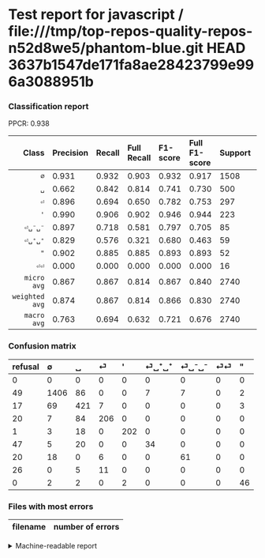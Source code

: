 # Test report for javascript / file:///tmp/top-repos-quality-repos-n52d8we5/phantom-blue.git HEAD 3637b1547de171fa8ae28423799e996a3088951b

### Classification report

PPCR: 0.938

| Class | Precision | Recall | Full Recall | F1-score | Full F1-score | Support | Full Support | PPCR |
|------:|:----------|:-------|:------------|:---------|:---------|:--------|:-------------|:-----|
| `∅` | 0.931| 0.932| 0.903| 0.932| 0.917| 1508| 1557| 0.969 |
| `␣` | 0.662| 0.842| 0.814| 0.741| 0.730| 500| 517| 0.967 |
| `⏎` | 0.896| 0.694| 0.650| 0.782| 0.753| 297| 317| 0.937 |
| `'` | 0.990| 0.906| 0.902| 0.946| 0.944| 223| 224| 0.996 |
| `⏎␣⁻␣⁻` | 0.897| 0.718| 0.581| 0.797| 0.705| 85| 105| 0.810 |
| `⏎␣⁺␣⁺` | 0.829| 0.576| 0.321| 0.680| 0.463| 59| 106| 0.557 |
| `"` | 0.902| 0.885| 0.885| 0.893| 0.893| 52| 52| 1.000 |
| `⏎⏎` | 0.000| 0.000| 0.000| 0.000| 0.000| 16| 42| 0.381 |
| `micro avg` | 0.867| 0.867| 0.814| 0.867| 0.840| 2740| 2920| 0.938 |
| `weighted avg` | 0.874| 0.867| 0.814| 0.866| 0.830| 2740| 2920| 0.938 |
| `macro avg` | 0.763| 0.694| 0.632| 0.721| 0.676| 2740| 2920| 0.938 |

### Confusion matrix

|refusal|  ∅| ␣| ⏎| '| ⏎␣⁺␣⁺| ⏎␣⁻␣⁻| ⏎⏎| "| 
|:---|:---|:---|:---|:---|:---|:---|:---|:---|
|0 |0 |0 |0 |0 |0 |0 |0 |0 |
|49 |1406 |86 |0 |0 |7 |7 |0 |2 |
|17 |69 |421 |7 |0 |0 |0 |0 |3 |
|20 |7 |84 |206 |0 |0 |0 |0 |0 |
|1 |3 |18 |0 |202 |0 |0 |0 |0 |
|47 |5 |20 |0 |0 |34 |0 |0 |0 |
|20 |18 |0 |6 |0 |0 |61 |0 |0 |
|26 |0 |5 |11 |0 |0 |0 |0 |0 |
|0 |2 |2 |0 |2 |0 |0 |0 |46 |

### Files with most errors

| filename | number of errors|
|:----:|:-----|

<details>
    <summary>Machine-readable report</summary>
```json
{
  "cl_report": {"\"": {"f1-score": 0.8932038834951457, "precision": 0.9019607843137255, "recall": 0.8846153846153846, "support": 52}, "\u0027": {"f1-score": 0.946135831381733, "precision": 0.9901960784313726, "recall": 0.905829596412556, "support": 223}, "macro avg": {"f1-score": 0.7214311345227246, "precision": 0.7634014582774551, "recall": 0.6940408328250515, "support": 2740}, "micro avg": {"f1-score": 0.8671532846715329, "precision": 0.8671532846715329, "recall": 0.8671532846715329, "support": 2740}, "weighted avg": {"f1-score": 0.8661274715735597, "precision": 0.8737276650754171, "recall": 0.8671532846715329, "support": 2740}, "\u2205": {"f1-score": 0.9317428760768721, "precision": 0.9311258278145695, "recall": 0.9323607427055703, "support": 1508}, "\u23ce": {"f1-score": 0.7817836812144213, "precision": 0.8956521739130435, "recall": 0.6936026936026936, "support": 297}, "\u23ce\u23ce": {"f1-score": 0.0, "precision": 0.0, "recall": 0.0, "support": 16}, "\u23ce\u2423\u207a\u2423\u207a": {"f1-score": 0.6799999999999999, "precision": 0.8292682926829268, "recall": 0.576271186440678, "support": 59}, "\u23ce\u2423\u207b\u2423\u207b": {"f1-score": 0.7973856209150327, "precision": 0.8970588235294118, "recall": 0.7176470588235294, "support": 85}, "\u2423": {"f1-score": 0.7411971830985915, "precision": 0.6619496855345912, "recall": 0.842, "support": 500}},
  "cl_report_full": {"\"": {"f1-score": 0.8932038834951457, "precision": 0.9019607843137255, "recall": 0.8846153846153846, "support": 52}, "\u0027": {"f1-score": 0.9439252336448598, "precision": 0.9901960784313726, "recall": 0.9017857142857143, "support": 224}, "macro avg": {"f1-score": 0.6756551824061007, "precision": 0.7634014582774551, "recall": 0.6319103049897757, "support": 2920}, "micro avg": {"f1-score": 0.8395759717314487, "precision": 0.8671532846715329, "recall": 0.8136986301369863, "support": 2920}, "weighted avg": {"f1-score": 0.8304196636095119, "precision": 0.8653123761325421, "recall": 0.8136986301369863, "support": 2920}, "\u2205": {"f1-score": 0.9168568633844149, "precision": 0.9311258278145695, "recall": 0.9030186255619782, "support": 1557}, "\u23ce": {"f1-score": 0.7531992687385739, "precision": 0.8956521739130435, "recall": 0.6498422712933754, "support": 317}, "\u23ce\u23ce": {"f1-score": 0.0, "precision": 0.0, "recall": 0.0, "support": 42}, "\u23ce\u2423\u207a\u2423\u207a": {"f1-score": 0.4625850340136054, "precision": 0.8292682926829268, "recall": 0.32075471698113206, "support": 106}, "\u23ce\u2423\u207b\u2423\u207b": {"f1-score": 0.7052023121387283, "precision": 0.8970588235294118, "recall": 0.580952380952381, "support": 105}, "\u2423": {"f1-score": 0.7302688638334779, "precision": 0.6619496855345912, "recall": 0.8143133462282398, "support": 517}},
  "ppcr": 0.9383561643835616
}
```
</details>

